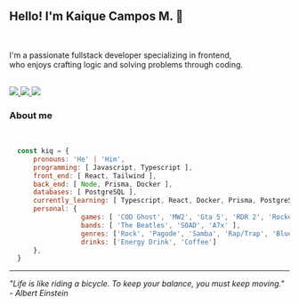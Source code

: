 ## Hello! I'm Kaique Campos M. 👋  
<br/>

<!-- <img src="" /> -->
<p>
  I'm a passionate fullstack developer specializing in frontend, <br/>
  who enjoys crafting logic and solving problems through coding. 
</p>
<br/>

<a href="https://linkedin.com/in/kaiquecamposm" target="_blank">
  <img src="https://img.shields.io/badge/LinkedIn-%230077B5?style=for-the-badge&logo=linkedin&logoColor=white" target="_blank"/>
</a>
<a href = "mailto:kaiquedecampos2@gmail.com">
  <img src="https://img.shields.io/badge/Gmail-%23333?style=for-the-badge&logo=gmail&logoColor=white" target="_blank"/>
</a>  
<a href="https://instagram.com/Iamk_aique" target="_blank">
  <img src="https://img.shields.io/badge/Instagram-%23E4405F?style=for-the-badge&logo=instagram&logoColor=white" target="_blank"/>
</a>

### About me
<br/>

```js
  const kiq = {
      pronouns: 'He' | 'Him',
      programming: [ Javascript, Typescript ],
      front_end: [ React, Tailwind ],
      back_end: [ Node, Prisma, Docker ],
      databases: [ PostgreSQL ],
      currently_learning: [ Typescript, React, Docker, Prisma, PostgreSQL, Java, SpringBoot ],
      personal: {
                  games: [ 'COD Ghost', 'MW2', 'Gta 5', 'RDR 2', 'Rocket League', 'Hollow Knight', 'Undertale', 'Deltarune 1&2' ],
                  bands: [ 'The Beatles', 'SOAD', 'A7x' ],
                  genres: ['Rock', 'Pagode', 'Samba', 'Rap/Trap', 'Blues'],
                  drinks: ['Energy Drink', 'Coffee']
      },
  }
```

---

<em> "Life is like riding a bicycle. To keep your balance, you must keep moving." - Albert Einstein </em>
